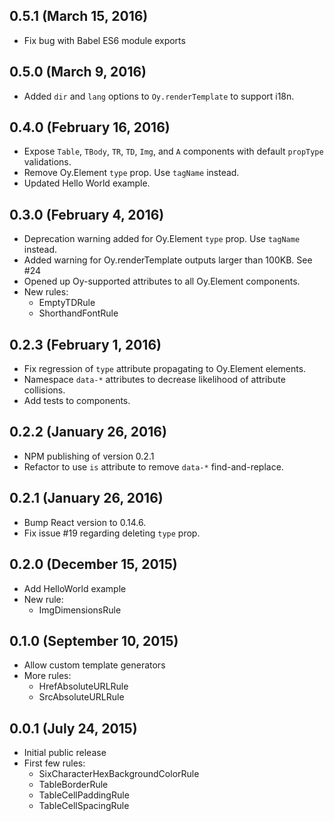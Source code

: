 ## 0.5.1 (March 15, 2016)

- Fix bug with Babel ES6 module exports

## 0.5.0 (March 9, 2016)

- Added `dir` and `lang` options to `Oy.renderTemplate` to support i18n.

## 0.4.0 (February 16, 2016)

- Expose `Table`, `TBody`, `TR`, `TD`, `Img`, and `A` components with default `propType` validations.
- Remove Oy.Element `type` prop. Use `tagName` instead.
- Updated Hello World example.

## 0.3.0 (February 4, 2016)

- Deprecation warning added for Oy.Element `type` prop. Use `tagName` instead.
- Added warning for Oy.renderTemplate outputs larger than 100KB. See #24
- Opened up Oy-supported attributes to all Oy.Element components.
- New rules:
  - EmptyTDRule
  - ShorthandFontRule

## 0.2.3 (February 1, 2016)

- Fix regression of `type` attribute propagating to Oy.Element elements.
- Namespace `data-*` attributes to decrease likelihood of attribute collisions.
- Add tests to components.

## 0.2.2 (January 26, 2016)

- NPM publishing of version 0.2.1
- Refactor to use `is` attribute to remove `data-*` find-and-replace.

## 0.2.1 (January 26, 2016)

- Bump React version to 0.14.6.
- Fix issue #19 regarding deleting `type` prop.

## 0.2.0 (December 15, 2015)

- Add HelloWorld example
- New rule:
  - ImgDimensionsRule

## 0.1.0 (September 10, 2015)

- Allow custom template generators
- More rules:
  - HrefAbsoluteURLRule
  - SrcAbsoluteURLRule

## 0.0.1 (July 24, 2015)

- Initial public release
- First few rules:
  - SixCharacterHexBackgroundColorRule
  - TableBorderRule
  - TableCellPaddingRule
  - TableCellSpacingRule
